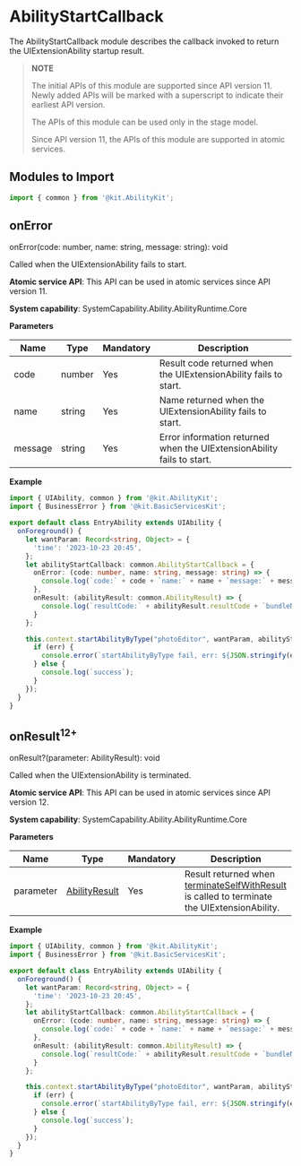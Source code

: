 # AbilityStartCallback

The AbilityStartCallback module describes the callback invoked to return the UIExtensionAbility startup result.

> **NOTE**
>
> The initial APIs of this module are supported since API version 11. Newly added APIs will be marked with a superscript to indicate their earliest API version.
> 
> The APIs of this module can be used only in the stage model.
> 
> Since API version 11, the APIs of this module are supported in atomic services.

## Modules to Import

```ts
import { common } from '@kit.AbilityKit';
```

## onError

onError(code: number, name: string, message: string): void

Called when the UIExtensionAbility fails to start.

**Atomic service API**: This API can be used in atomic services since API version 11.

**System capability**: SystemCapability.Ability.AbilityRuntime.Core

**Parameters**

| Name      | Type                    | Mandatory  | Description           |
| -------- | ---------------------- | ---- | ------------- |
| code | number | Yes   | Result code returned when the UIExtensionAbility fails to start.|
| name | string | Yes   | Name returned when the UIExtensionAbility fails to start.|
| message | string | Yes   | Error information returned when the UIExtensionAbility fails to start.|

**Example**

```ts
import { UIAbility, common } from '@kit.AbilityKit';
import { BusinessError } from '@kit.BasicServicesKit';

export default class EntryAbility extends UIAbility {
  onForeground() {
    let wantParam: Record<string, Object> = {
      'time': '2023-10-23 20:45',
    };
    let abilityStartCallback: common.AbilityStartCallback = {
      onError: (code: number, name: string, message: string) => {
        console.log(`code:` + code + `name:` + name + `message:` + message);
      },
      onResult: (abilityResult: common.AbilityResult) => {
        console.log(`resultCode:` + abilityResult.resultCode + `bundleName:` + abilityResult.want?.bundleName);
      }
    };

    this.context.startAbilityByType("photoEditor", wantParam, abilityStartCallback, (err: BusinessError) => {
      if (err) {
        console.error(`startAbilityByType fail, err: ${JSON.stringify(err)}`);
      } else {
        console.log(`success`);
      }
    });
  }
}
```

## onResult<sup>12+<sup>

onResult?(parameter: AbilityResult): void

Called when the UIExtensionAbility is terminated.

**Atomic service API**: This API can be used in atomic services since API version 12.

**System capability**: SystemCapability.Ability.AbilityRuntime.Core

**Parameters**

| Name      | Type                    | Mandatory  | Description           |
| -------- | ---------------------- | ---- | ------------- |
| parameter | [AbilityResult](js-apis-inner-ability-abilityResult.md) | Yes   | Result returned when [terminateSelfWithResult](js-apis-inner-application-uiExtensionContext.md#uiextensioncontextterminateselfwithresult12) is called to terminate the UIExtensionAbility.|

**Example**

```ts
import { UIAbility, common } from '@kit.AbilityKit';
import { BusinessError } from '@kit.BasicServicesKit';

export default class EntryAbility extends UIAbility {
  onForeground() {
    let wantParam: Record<string, Object> = {
      'time': '2023-10-23 20:45',
    };
    let abilityStartCallback: common.AbilityStartCallback = {
      onError: (code: number, name: string, message: string) => {
        console.log(`code:` + code + `name:` + name + `message:` + message);
      },
      onResult: (abilityResult: common.AbilityResult) => {
        console.log(`resultCode:` + abilityResult.resultCode + `bundleName:` + abilityResult.want?.bundleName);
      }
    };

    this.context.startAbilityByType("photoEditor", wantParam, abilityStartCallback, (err: BusinessError) => {
      if (err) {
        console.error(`startAbilityByType fail, err: ${JSON.stringify(err)}`);
      } else {
        console.log(`success`);
      }
    });
  }
}
```

